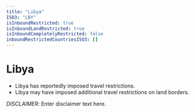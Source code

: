 ```yaml
---
title: "Libya"
ISO3: "LBY"
isInboundRestricted: true
isInboundLandRestricted: true
isInboundCompletelyRestricted: false
inboundRestrictedCountriesISO3: []
---
```


# Libya

* Libya has reportedly imposed travel restrictions.
* Libya may have imposed additional travel restrictions on land borders.

*DISCLAIMER*: Enter disclaimer text here.
